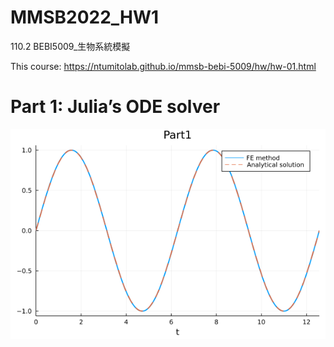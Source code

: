 # MMSB2022_HW1
110.2 BEBI5009_生物系統模擬

 This course: https://ntumitolab.github.io/mmsb-bebi-5009/hw/hw-01.html


# Part 1: Julia’s ODE solver

!["Forward Euler" compare to "Analytical solution"](png\Part1_Julia_ODE_solver.png)
